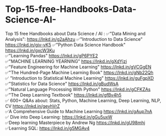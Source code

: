 # Top-15-free-Handbooks-Data-Science-AI-
Top 15 free Handbooks about Data Science / AI :
✅"Data Mining and Analysis": https://lnkd.in/g2aAhzu 
✅"Introduction to Data Science" https://lnkd.in/gjv-vK5 
✅"Python Data Science Handbook" https://lnkd.in/gxcW3Ku  
✅"Learning Pandas" https://lnkd.in/gP6PYE2  
✅"MACHINE LEARNING YEARNING" https://lnkd.in/gXdYjzi  
✅"Feature Engineering for Machine Learning" https://lnkd.in/gVCGgEN  
✅"The Hundred-Page Machine Learning Book" https://lnkd.in/gNb22Qh  
✅ "Introduction to Statistical Machine Learning" https://lnkd.in/guFgpXD  
✅"Statistics for Data Science" https://lnkd.in/gBudWsA  
✅"Natural Language Processing With Python" https://lnkd.in/gCFKZAs  
✅"The Deep Learning Textbook" https://lnkd.in/gfBv4h5  
✅ 600+ Q&amp;As about: Stats, Python, Machine Learning, Deep Learning, NLP, CV https://lnkd.in/gevhVrZ  
✅A Comprehensive Guide to Machine Learning https://lnkd.in/gAup7nA  
✅ Dive into Deep Learning: https://lnkd.in/gGu5uxW  
✅Deep learning Masterpiece by Andrew Ng https://lnkd.in/gU98mhj  
✅Learning SQL: https://lnkd.in/g5MGAv4
